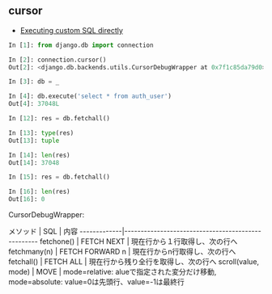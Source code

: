 ## cursor

- [Executing custom SQL directly](https://docs.djangoproject.com/en/1.11/topics/db/sql/#executing-custom-sql-directly)

~~~py
In [1]: from django.db import connection

In [2]: connection.cursor()
Out[2]: <django.db.backends.utils.CursorDebugWrapper at 0x7f1c85da79d0>

In [3]: db = _

In [4]: db.execute('select * from auth_user')
Out[4]: 37048L

In [12]: res = db.fetchall()

In [13]: type(res)
Out[13]: tuple

In [14]: len(res)
Out[14]: 37048

In [15]: res = db.fetchall()

In [16]: len(res)
Out[16]: 0
~~~


CursorDebugWrapper:

メソッド      |  SQL        | 内容
-------------|---------------------------------------------------
fetchone()   | FETCH NEXT  | 現在行から１行取得し、次の行へ
fetchmany(n) | FETCH FORWARD n | 現在行からn行取得し、次の行へ
fetchall()   | FETCH ALL   | 現在行から残り全行を取得し、次の行へ
scroll(value, mode) | MOVE | mode=relative: alueで指定された変分だけ移動, mode=absolute: value=0は先頭行、value=-1は最終行
